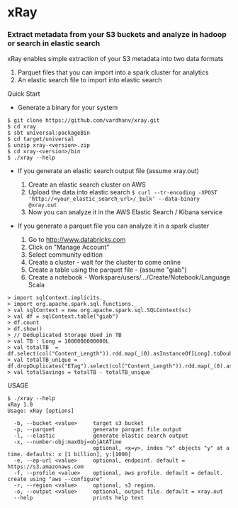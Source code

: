 #  xRay 
### Extract metadata from your S3 buckets and analyze in hadoop or search in elastic search


xRay enables simple extraction of your S3 metadata into two data formats
1. Parquet files that you can import into a spark cluster for analytics
2. An elastic search file to import into elastic search 

Quick Start

- Generate a binary for your system 
```
$ git clone https://github.com/vardhanv/xray.git
$ cd xray
$ sbt universal:packageBin
$ cd target/universal
$ unzip xray-<version>.zip
$ cd xray-<version>/bin
$ ./xray --help
```

- If you generate an elastic search output file (assume xray.out)
  1. Create an elastic search cluster on AWS
  2. Upload the data into elastic search
`
$ curl --tr-encoding -XPOST 'http://<your_elastic_search_url>/_bulk' --data-binary @xray.out
`
  3. Now you can analyze it in the AWS Elastic Search / Kibana service
  
- If you generate a parquet file you can analyze it in a spark cluster
  1. Go to http://www.databricks.com
  2. Click on "Manage Account" 
  3. Select community edition
  4. Create a cluster - wait for the cluster to come online
  5. Create a table using the parquet file - (assume "giab")
  6. Create a notebook - Workspare/users/.../Create/Notebook/Language Scala
```
> import sqlContext.implicits._
> import org.apache.spark.sql.functions._
> val sqlContext = new org.apache.spark.sql.SQLContext(sc)
> val df = sqlContext.table("giab")
> df.count
> df.show()
> // Deduplicated Storage Used in TB
> val TB : Long = 1000000000000L
> val totalTB  = df.select(col("Content_Length")).rdd.map(_(0).asInstanceOf[Long].toDouble/TB).reduce(_+_)
> val totalTB_unique = df.dropDuplicates("ETag").select(col("Content_Length")).rdd.map(_(0).asInstanceOf[Long].toDouble/TB).reduce(_+_)
> val totalSavings = totalTB - totalTB_unique
```

USAGE
```
$ ./xray --help
xRay 1.0
Usage: xRay [options]

  -b, --bucket <value>     target s3 bucket
  -p, --parquet            generate parquet file output
  -l, --elastic            generate elastic search output
  -x, --number-obj:maxObj=objAtATime
                           optional, <x=y>, index "x" objects "y" at a time. defaults: x [1 billion], y:[1000]
  -e, --ep-url <value>     optional, endpoint. default = https://s3.amazonaws.com
  -f, --profile <value>    optional, aws profile. default = default. create using "aws --configure"
  -r, --region <value>     optional, s3 region.
  -o, --output <value>     optional, output file. default = xray.out
  --help                   prints help text
```
